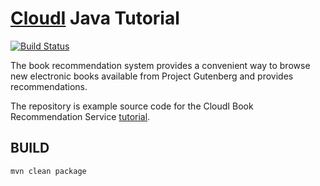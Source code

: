 [CloudI](http://cloudi.org) Java Tutorial
=========================================

[![Build Status](https://travis-ci.org/CloudI/tutorial_book_service_example.png)](https://travis-ci.org/CloudI/tutorial_book_service_example)

The book recommendation system provides a convenient way to browse new electronic books available from Project Gutenberg and provides recommendations.

The repository is example source code for the CloudI Book Recommendation Service [tutorial](https://github.com/CloudI/tutorial_book_service).


BUILD
-----

    mvn clean package

